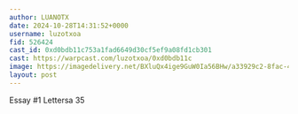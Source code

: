 ```yaml
---
author: LUANOTX
date: 2024-10-28T14:31:52+0000
username: luzotxoa
fid: 526424
cast_id: 0xd0bdb11c753a1fad6649d30cf5ef9a08fd1cb301
cast: https://warpcast.com/luzotxoa/0xd0bdb11c
image: https://imagedelivery.net/BXluQx4ige9GuW0Ia56BHw/a33929c2-8fac-46af-cf47-62077f9e1100/original
layout: post
---
```

Essay #1 Lettersa 35  

<img src='https://imagedelivery.net/BXluQx4ige9GuW0Ia56BHw/a33929c2-8fac-46af-cf47-62077f9e1100/original' alt='' referrerpolicy='no-referrer'/>